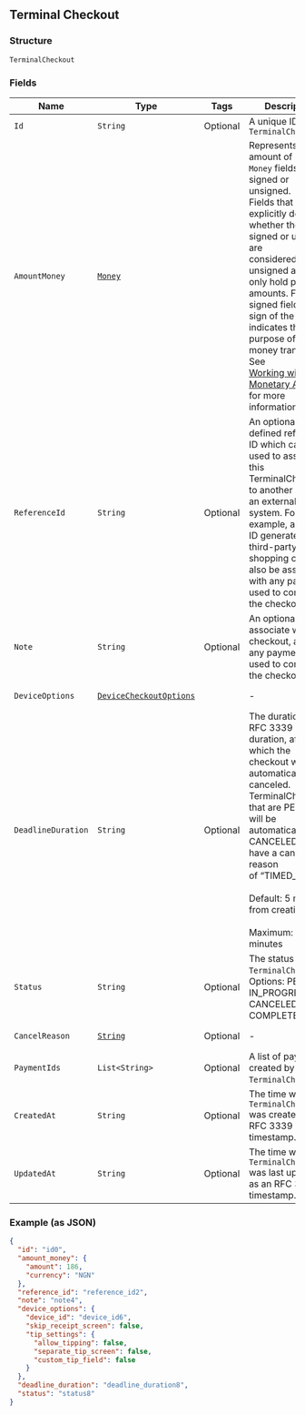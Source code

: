 ## Terminal Checkout

### Structure

`TerminalCheckout`

### Fields

| Name | Type | Tags | Description | Getter |
|  --- | --- | --- | --- | --- |
| `Id` | `String` | Optional | A unique ID for this `TerminalCheckout` | String getId() |
| `AmountMoney` | [`Money`](/doc/models/money.md) |  | Represents an amount of money. `Money` fields can be signed or unsigned.<br>Fields that do not explicitly define whether they are signed or unsigned are<br>considered unsigned and can only hold positive amounts. For signed fields, the<br>sign of the value indicates the purpose of the money transfer. See<br>[Working with Monetary Amounts](https://developer.squareup.com/docs/build-basics/working-with-monetary-amounts)<br>for more information. | Money getAmountMoney() |
| `ReferenceId` | `String` | Optional | An optional user-defined reference ID which can be used to associate<br>this TerminalCheckout to another entity in an external system. For example, an order<br>ID generated by a third-party shopping cart. Will also be associated with any payments<br>used to complete the checkout. | String getReferenceId() |
| `Note` | `String` | Optional | An optional note to associate with the checkout, as well any payments used to complete the checkout. | String getNote() |
| `DeviceOptions` | [`DeviceCheckoutOptions`](/doc/models/device-checkout-options.md) |  | - | DeviceCheckoutOptions getDeviceOptions() |
| `DeadlineDuration` | `String` | Optional | The duration as an RFC 3339 duration, after which the checkout will be automatically canceled.<br>TerminalCheckouts that are PENDING will be automatically CANCELED and have a cancellation reason<br>of “TIMED\_OUT”.<br><br>Default: 5 minutes from creation<br><br>Maximum: 5 minutes | String getDeadlineDuration() |
| `Status` | `String` | Optional | The status of the `TerminalCheckout`.<br>Options: PENDING, IN\_PROGRESS, CANCELED, COMPLETED | String getStatus() |
| `CancelReason` | [`String`](/doc/models/action-cancel-reason.md) | Optional | - | String getCancelReason() |
| `PaymentIds` | `List<String>` | Optional | A list of payments created by this `TerminalCheckout`. | List<String> getPaymentIds() |
| `CreatedAt` | `String` | Optional | The time when the `TerminalCheckout` was created as an RFC 3339 timestamp. | String getCreatedAt() |
| `UpdatedAt` | `String` | Optional | The time when the `TerminalCheckout` was last updated as an RFC 3339 timestamp. | String getUpdatedAt() |

### Example (as JSON)

```json
{
  "id": "id0",
  "amount_money": {
    "amount": 186,
    "currency": "NGN"
  },
  "reference_id": "reference_id2",
  "note": "note4",
  "device_options": {
    "device_id": "device_id6",
    "skip_receipt_screen": false,
    "tip_settings": {
      "allow_tipping": false,
      "separate_tip_screen": false,
      "custom_tip_field": false
    }
  },
  "deadline_duration": "deadline_duration8",
  "status": "status8"
}
```

